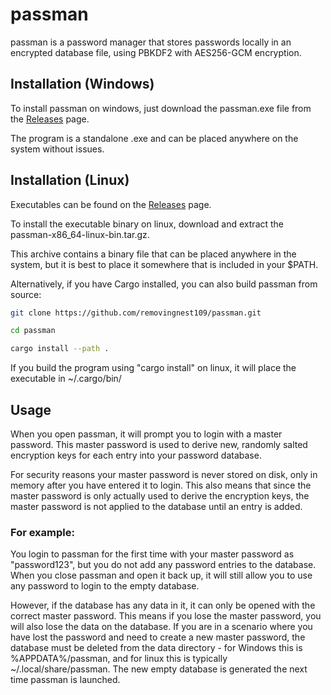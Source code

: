 # passman
passman is a password manager that stores passwords locally in an encrypted database file, using PBKDF2 with AES256-GCM encryption.

## Installation (Windows)
To install passman on windows, just download the passman.exe file from the [Releases](https://github.com/removingnest109/passman/releases) page.

The program is a standalone .exe and can be placed anywhere on the system without issues.

## Installation (Linux)
Executables can be found on the [Releases](https://github.com/removingnest109/passman/releases) page.

To install the executable binary on linux, download and extract the passman-x86_64-linux-bin.tar.gz.

This archive contains a binary file that can be placed anywhere in the system, but it is best to place it somewhere that is included in your $PATH.

Alternatively, if you have Cargo installed, you can also build passman from source:

```bash
git clone https://github.com/removingnest109/passman.git

cd passman

cargo install --path .
```

If you build the program using "cargo install" on linux, it will place the executable in ~/.cargo/bin/

## Usage
When you open passman, it will prompt you to login with a master password. This master password is used to derive new, randomly salted encryption keys for each entry into your password database. 

For security reasons your master password is never stored on disk, only in memory after you have entered it to login. This also means that since the master password is only actually used to derive the encryption keys, the master password is not applied to the database until an entry is added.

### For example:

You login to passman for the first time with your master password as "password123", but you do not add any password entries to the database. When you close passman and open it back up, it will still allow you to use any password to login to the empty database.

However, if the database has any data in it, it can only be opened with the correct master password. This means if you lose the master password, you will also lose the data on the database. If you are in a scenario where you have lost the password and need to create a new master password, the database must be deleted from the data directory - for Windows this is %APPDATA%/passman, and for linux this is typically ~/.local/share/passman. The new empty database is generated the next time passman is launched.
